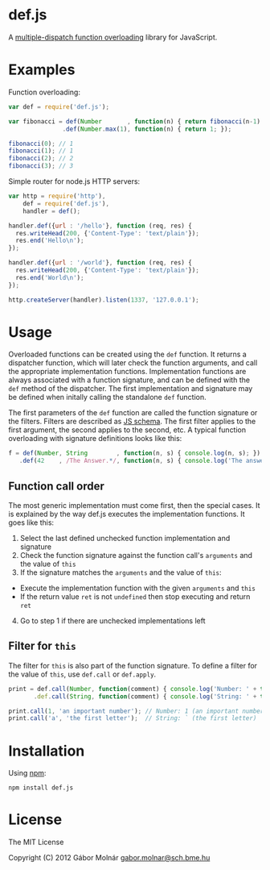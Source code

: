 def.js
======
A [multiple-dispatch function overloading](http://en.wikipedia.org/wiki/Multiple_dispatch)
library for JavaScript.

Examples
========

Function overloading:

```javascript
var def = require('def.js');

var fibonacci = def(Number       , function(n) { return fibonacci(n-1) + fibonacci(n-2); })
               .def(Number.max(1), function(n) { return 1; });

fibonacci(0); // 1
fibonacci(1); // 1
fibonacci(2); // 2
fibonacci(3); // 3
```

Simple router for node.js HTTP servers:

```javascript
var http = require('http'),
    def = require('def.js'),
    handler = def();

handler.def({url : '/hello'}, function (req, res) {
  res.writeHead(200, {'Content-Type': 'text/plain'});
  res.end('Hello\n');
});

handler.def({url : '/world'}, function (req, res) {
  res.writeHead(200, {'Content-Type': 'text/plain'});
  res.end('World\n');
});

http.createServer(handler).listen(1337, '127.0.0.1');
```

Usage
=====

Overloaded functions can be created using the `def` function. It returns a dispatcher
function, which will later check the function arguments, and call the appropriate implementation
functions. Implementation functions are always associated with a function signature,
and can be defined with the `def` method of the dispatcher. The first implementation and signature
may be defined when initally calling the standalone `def` function.

The first parameters of the `def` function are called the function signature or the filters.
Filters are described as [JS schema](https://github.com/molnarg/js-schema). The first filter
applies to the first argument, the second applies to the second, etc. A typical function overloading
with signature definitions looks like this:

```javascript
f = def(Number, String        , function(n, s) { console.log(n, s); })
   .def(42    , /The Answer.*/, function(n, s) { console.log('The answer is: ' + s); });
```

Function call order
-------------------

The most generic implementation must come first, then the special cases. It is explained
by the way def.js executes the implementation functions. It goes like this:

1. Select the last defined unchecked function implementation and signature
2. Check the function signature against the function call's `arguments` and the value of `this`
3. If the signature matches the `arguments` and the value of `this`:
  * Execute the implementation function with the given `arguments` and `this`
  * If the return value `ret` is not `undefined` then stop executing and return `ret`
4. Go to step 1 if there are unchecked implementations left

Filter for `this`
-----------------

The filter for `this` is also part of the function signature. To define a filter for the value
of `this`, use `def.call` or `def.apply`.

```javascript
print = def.call(Number, function(comment) { console.log('Number: ' + this + ' (' + comment + ')'); })
       .def.call(String, function(comment) { console.log('String: ' + this + ' (' + comment + ')'); });

print.call(1, 'an important number'); // Number: 1 (an important number)
print.call('a', 'the first letter');  // String: ` (the first letter)
```

Installation
============

Using [npm](http://npmjs.org):

    npm install def.js

License
=======

The MIT License

Copyright (C) 2012 Gábor Molnár <gabor.molnar@sch.bme.hu>
